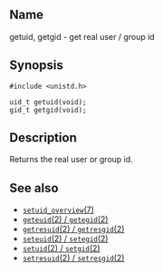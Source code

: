 ## Name

getuid, getgid - get real user / group id

## Synopsis

```**c++
#include <unistd.h>

uid_t getuid(void);
gid_t getgid(void);
```

## Description

Returns the real user or group id.

## See also

-   [`setuid_overview`(7)](help://man/7/setuid_overview)
-   [`geteuid`(2) / `getegid`(2)](help://man/2/geteuid)
-   [`getresuid`(2) / `getresgid`(2)](help://man/2/getresuid)
-   [`seteuid`(2) / `setegid`(2)](help://man/2/seteuid)
-   [`setuid`(2) / `setgid`(2)](help://man/2/setuid)
-   [`setresuid`(2) / `setresgid`(2)](help://man/2/setresuid)
